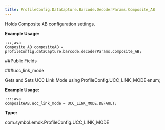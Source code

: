 ```yaml
---
title: ProfileConfig.DataCapture.Barcode.DecoderParams.Composite_AB
---
```


Holds Composite AB configuration settings. 
 
 

**Example Usage:**
	
	:::java	
	Composite_AB compositeAB = profileConfig.dataCapture.barcode.decoderParams.composite_AB;


##Public Fields

###ucc_link_mode

Gets and Sets UCC Link Mode using  ProfileConfig.UCC_LINK_MODE enum;
 
 

**Example Usage:**
	
	:::java	
	compositeAB.ucc_link_mode = UCC_LINK_MODE.DEFAULT;


**Type:**

com.symbol.emdk.ProfileConfig.UCC_LINK_MODE


